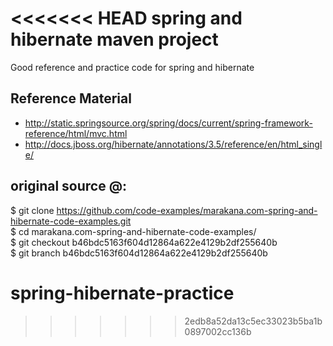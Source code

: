 <<<<<<< HEAD
spring and hibernate maven project
=========================
Good reference and practice code for spring and hibernate  

Reference Material
------------------

* http://static.springsource.org/spring/docs/current/spring-framework-reference/html/mvc.html
* http://docs.jboss.org/hibernate/annotations/3.5/reference/en/html_single/

original source @:
--------------

$ git clone https://github.com/code-examples/marakana.com-spring-and-hibernate-code-examples.git  
$ cd marakana.com-spring-and-hibernate-code-examples/  
$ git checkout b46bdc5163f604d12864a622e4129b2df255640b  
$ git branch b46bdc5163f604d12864a622e4129b2df255640b  

spring-hibernate-practice
=========================
>>>>>>> 2edb8a52da13c5ec33023b5ba1b0897002cc136b